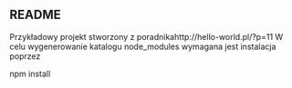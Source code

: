 ## README
Przykładowy projekt stworzony z poradnikahttp://hello-world.pl/?p=11
W celu wygenerowanie katalogu node_modules wymagana jest instalacja poprzez 

npm install

